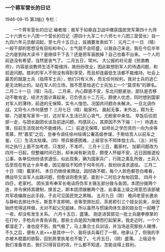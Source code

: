 ### 一个蒋军营长的日记

1946-09-15
第3版()
专栏：

　　一个蒋军营长的日记
    编者按：我军于如皋自卫战中缴获国民党军第四十九师二十六旅七十八团一个营长的日记（原四十九军二十六师七十八团三营营长）自一九四六年元旦献词起，至七月十五日止，兹摘要发表如下：
    元月二十一日  （晴）
    一般干部的思想没有目标和中心，士气就不会旺盛，以我自己来说，我在今后半年之内是到陆大读书？是继续干下去？还是把军装脱掉？自己也看不出来。一个人的前途没有希望，当然是丧气了。
    二月五日，常州。
    大公报的社论是《抢救教师》，内容是说教师生活不能维持，故纷纷改业，因此联想到军人的待遇问题，和前途问题。胜利的军人不但没有得到享受，而且却连最低生活都不能维持。社会上最苦的就是士兵（指蒋军士兵），他们只有义务，而无任何权利，我对士兵的逃亡是无法制止的。站在军人的立场，我不愿意给逃亡士兵加上一个“莫须有”的罪名。
    二月二十一日（晴）马庄。
    二月来，内心颇感不安，东北问题紧张，部队是否移动不敢肯定，经济方面计算起来，已负债五十二万元，颇使人忧虑，同时想到国家对军人的薄待，前途的无保障，实令人惶恐。况国共问题亦未解决，一旦北调作战，又将令人作何感想？
    三月七日（晴）戢家村。
    晨起无事，未外出，颇为无聊，乃提笔写家书一封，述对军人生活已灰心丧气，尤盼家中来信。
    早饭后往团部一走，与团长副团长谈及前途问题，均感灰心，其原因不外下端：（一）待遇太薄，目前生活现状均不能维持。（二）前途无保障，如师长之学历资历一向为余等羡慕，然“嘉奖”之后，忽奉令调任徐州绥靖公署高级参谋，于斯给吾人以前车之鉴。（三）生活太枯燥。（四）带兵极感困难，上级官长不知体恤士兵。（五）对任何之执行上面不加考虑，只准好，不准坏。
    三月十三日，戴家村。
    加薪问题改为四月一日起，但整编时间已到，却未闻有新消息，颇使人怀疑不安，近日因报退役公事，各单位纷纷请求退伍，似此现象，确为国家兵广，行政之紊乱所致，士兵入伍至现在有达十余年者，因见服役不知终于何年何月，故纷纷请求退役。
    三月二十日（晴）戴家村。
    本日仍继续雀牌战，因彻夜不眠，每个人脸色都苍白难看，牌战毕又谈军人出路问题，但愈谈则愈失望。直到十二时后才匆匆回营。
    四月十四日，老家村。
    团长宣布奉军长电话将伪军关锡五部分拨与各团，本团分拨两个连，并令保持其建制，换言之，即本团须拨散两个连，此事盖上级之用意恐该部被共军收编故出此手段，于此可见国民党之黑暗。
    五月九日（阴）
    晚间老营长邀余与静和去旅社作乐，斯意不言即明，余等至旅社后，茶房即引三个妓女前来，余因始终觉得这样做，太对不起父兄姐妹，所以虽然与惯操肉体生涯的妓女在一起睡了一夜，却没有发生关系。
    六月十五日，盛蒲。
    刚走进营部见一批士兵磨拳擦掌的在打吵，手枪兵许青告诉我，那些士兵是因为赌博而打起架来，我走近时，一个个都溜走了，谁也捉不到，我气极了，马上集合士兵训话，并当场追究那些人赌博，不久之后，便有人说×××是其中一个、我将该兵毒打了一顿，他承认了，但我的手亦被木棍震的欲裂，回到房里执笔也不能了。
    七月五日，（阴）盛蒲。
    上级迫令我们准备攻击，我们只得盲目的攻，什么都不知道，怎能谈得上胜利。
